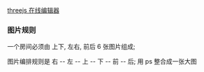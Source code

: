 [threejs 在线编辑器](https://threejs.org/editor/)


### 图片规则

一个房间必须由  上下, 左右, 前后 6 张图片组成;

图片编排规则是  右 -- 左 -- 上 -- 下 -- 前 -- 后; 用 ps 整合成一张大图



